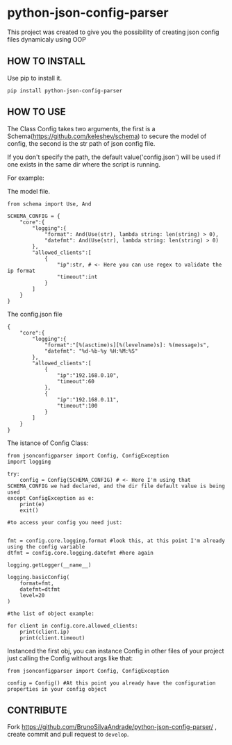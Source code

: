 # python-json-config-parser
This project was created to give you the possibility of creating json config files dynamicaly using OOP

HOW TO INSTALL
---------------------------
Use pip to install it.

```
pip install python-json-config-parser
```


HOW TO USE
---------------------------
The Class Config takes two arguments, the first is a Schema(https://github.com/keleshev/schema) to secure the model of config, the second is the str path of json config file.

If you don't specify the path, the default value('config.json') will be used if one exists in the same dir where the script is running.

For example:

The model file.
```
from schema import Use, And

SCHEMA_CONFIG = {
    "core":{
        "logging":{
            "format": And(Use(str), lambda string: len(string) > 0),
            "datefmt": And(Use(str), lambda string: len(string) > 0)
        },
        "allowed_clients":[
            {
                "ip":str, # <- Here you can use regex to validate the ip format
                "timeout":int
            }
        ]
    }
}

```

The config.json file
```
{
    "core":{
        "logging":{
            "format":"[%(asctime)s][%(levelname)s]: %(message)s",
            "datefmt": "%d-%b-%y %H:%M:%S"
        },
        "allowed_clients":[
            {
                "ip":"192.168.0.10",
                "timeout":60
            },
            {
                "ip":"192.168.0.11",
                "timeout":100
            }
        ]
    }
}
```

The istance of Config Class:
```
from jsonconfigparser import Config, ConfigException
import logging

try:
    config = Config(SCHEMA_CONFIG) # <- Here I'm using that SCHEMA_CONFIG we had declared, and the dir file default value is being used
except ConfigException as e:
    print(e)
    exit()

#to access your config you need just:


fmt = config.core.logging.format #look this, at this point I'm already using the config variable
dtfmt = config.core.logging.datefmt #here again

logging.getLogger(__name__)

logging.basicConfig(
    format=fmt,
    datefmt=dtfmt
    level=20
)

#the list of object example:

for client in config.core.allowed_clients:
    print(client.ip)
    print(client.timeout)

```

Instanced the first obj, you can instance Config in other files of your project
just calling the Config without args like that:

```
from jsonconfigparser import Config, ConfigException

config = Config() #At this point you already have the configuration properties in your config object
```


CONTRIBUTE
----------

Fork https://github.com/BrunoSilvaAndrade/python-json-config-parser/ , create commit and pull request to ``develop``.
